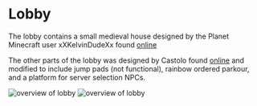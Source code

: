 # Lobby

The lobby contains a small medieval house designed by the Planet Minecraft user xXKeIvinDudeXx found [online](https://www.planetminecraft.com/project/small-medieval-house-schematic-3576946/)

The other parts of the lobby was designed by Castolo found [online](https://www.planetminecraft.com/project/small-server-hub-lobby-free-download/) and modified to include jump pads (not functional), rainbow ordered parkour, and a platform for server selection NPCs.

![overview of lobby](/lobby_shots/2024-06-16_14.43.39.png)
![overview of lobby](/lobby_shots/2024-06-16_15.01.40.png)
